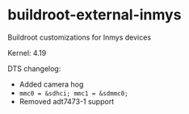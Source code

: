 # buildroot-external-inmys
Buildroot customizations for Inmys devices

Kernel: 4.19


DTS changelog:
* Added camera hog
* ```mmc0 = &sdhci; mmc1 = &sdmmc0;```
* Removed adt7473-1 support
